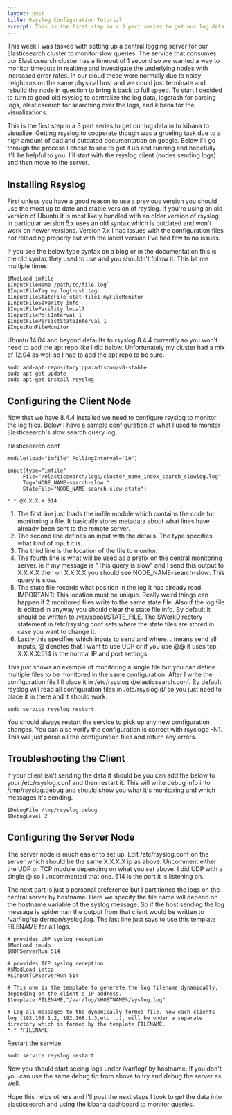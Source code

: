 ```yaml
---
layout: post
title: Rsyslog Configuration Tutorial
excerpt: This is the first step in a 3 part series to get our log data in to kibana to visualize. Getting rsyslog to cooperate though was a grueling task due to a high amount of bad and outdated documentation on google. 
---
```


This week I was tasked with setting up a central logging server for our Elasticsearch cluster to monitor slow queries. The service that consumes our Elasticsearch cluster has a timeout of 1 second so we wanted a way to monitor timeouts in realtime and investigate the underlying nodes with increased error rates. In our cloud these were normally due to noisy neighbors on the same physical host and we could just terminate and rebuild the node in question to bring it back to full speed. To start I decided to turn to good old rsyslog to centralize the log data, logstash for parsing logs, elasticsearch for searching over the logs, and kibana for the visualizations.

This is the first step in a 3 part series to get our log data in to kibana to visualize. Getting rsyslog to cooperate though was a grueling task due to a high amount of bad and outdated documentation on google. Below I'll go through the process I chose to use to get it up and running and hopefully it'll be helpful to you. I'll start with the rsyslog client (nodes sending logs) and then move to the server.

## Installing Rsyslog

First unless you have a good reason to use a previous version you should use the most up to date and stable version of rsyslog. If you're using an old version of Ubuntu it is most likely bundled with an older version of rsyslog. In particular version 5.x uses an old syntax which is outdated and won't work on newer versions. Version 7.x I had issues with the configuration files not reloading properly but with the latest version I've had few to no issues.

If you see the below type syntax on a blog or in the documentation this is the old syntax they used to use and you shouldn't follow it. This bit me multiple times.

```
$ModLoad imfile
$InputFileName /path/to/file.log`
$InputFileTag my.logtrust.tag:
$InputFileStateFile stat-file1-myFileMonitor
$InputFileSeverity info
$InputFileFacility local7
$InputFilePollInterval 1
$InputFilePersistStateInterval 1
$InputRunFileMonitor
```

Ubuntu 14.04 and beyond defaults to rsyslog 8.4.4 currently so you won't need to add the apt repo like I did below. Unfortunately my cluster had a mix of 12.04 as well so I had to add the apt repo to be sure.

```
sudo add-apt-repository ppa:adiscon/v8-stable
sudo apt-get update
sudo apt-get install rsyslog
```

## Configuring the Client Node

Now that we have 8.4.4 installed we need to configure rsyslog to monitor the log files. Below I have a sample configuration of what I used to monitor Elasticsearch's slow search query log.

elasticsearch.conf

```
module(load="imfile" PollingInterval="10")

input(type="imfile"
     File="/elasticsearch/logs/cluster_name_index_search_slowlog.log"
     Tag="NODE_NAME-search-slow:"
     StateFile="NODE_NAME-search-slow-state")

*.* @X.X.X.X:514
```

1. The first line just loads the imfile module which contains the code for monitoring a file. It basically stores metadata about what lines have already been sent to the remote server. 
2. The second line defines an input with the details. The type specifies what kind of input it is.
3. The third line is the location of the file to monitor. 
4. The fourth line is what will be used as a prefix on the central monitoring server. ie If my message is "This query is slow" and I send this output to X.X.X.X then on X.X.X.X you should see NODE_NAME-search-slow: This query is slow.
5. The state file records what position in the log it has already read. IMPORTANT: This location must be unique. Really weird things can happen if 2 monitored files write to the same state file. Also if the log file is editted in anyway you should clear the state file info. By default it should be written to /var/spool/STATE_FILE. The $WorkDirectory statement in /etc/rsyslog.conf sets where the state files are stored in case you want to change it.
6. Lastly this specifies which inputs to send and where. *.* means send all inputs, @ denotes that I want to use UDP or if you use @@ it uses tcp, X.X.X.X:514 is the normal IP and port settings.

This just shows an example of monitoring a single file but you can define multiple files to be monitored in the same configuration. After I write the configuration file I'll place it in /etc/rsyslog.d/elasticsearch.conf. By default rsyslog will read all configuration files in /etc/rsyslog.d/ so you just need to place it in there and it should work. 

```
sudo service rsyslog restart
```

You should always restart the service to pick up any new configuration changes. You can also verify the configuration is correct with rsyslogd -N1. This will just parse all the configuration files and return any errors.

## Troubleshooting the Client

If your client isn't sending the data it should be you can add the below to your /etc/rsyslog.conf and then restart it. This will write debug info into /tmp/rsyslog.debug and should show you what it's monitoring and which messages it's sending.

```
$DebugFile /tmp/rsyslog.debug
$DebugLevel 2
```

## Configuring the Server Node

The server node is much easier to set up. Edit /etc/rsyslog.conf on the server which should be the same X.X.X.X ip as above. Uncomment either the UDP or TCP module depending on what you set above. I did UDP with a single @ so I uncommented that one. 514 is the port it is listening on. 

The next part is just a personal preference but I partitioned the logs on the central server by hostname. Here we specify the file name will depend on the hostname variable of the syslog message. So if the host sending the log message is spiderman the output from that client would be written to /var/log/spiderman/syslog.log. The last line just says to use this template FILENAME for all logs.

```
# provides UDP syslog reception
$ModLoad imudp
$UDPServerRun 514

# provides TCP syslog reception
#$ModLoad imtcp
#$InputTCPServerRun 514

# This one is the template to generate the log filename dynamically, depending on the client's IP address.
$template FILENAME,"/var/log/%HOSTNAME%/syslog.log"

# Log all messages to the dynamically formed file. Now each clients log (192.168.1.2, 192.168.1.3,etc...), will be under a separate directory which is formed by the template FILENAME.
*.* ?FILENAME
```

Restart the service.

```
sudo service rsyslog restart
```

Now you should start seeing logs under /var/log/ by hostname. If you don't you can use the same debug tip from above to try and debug the server as well.

Hope this helps others and I'll post the next steps I took to get the data into elasticsearch and using the kibana dashboard to monitor queries.